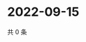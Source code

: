 # 2022-09-15

共 0 条

<!-- BEGIN WEIBO -->
<!-- 最后更新时间 Thu Sep 15 2022 15:20:44 GMT+0800 (China Standard Time) -->

<!-- END WEIBO -->
